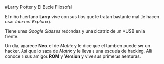 #Larry Plotter y El Bucle Filosofal

El niño huérfano **Larry** vive con sus tíos que le tratan bastante mal
(le hacen usar *Internet Explorer*).

Tiene unas *Google Glasses* redondas y una cicatriz de un *USB en la frente.

Un día, aparece **Neo**, el de *Matrix* y le dice que el tambien puede ser
un hacker.
Asi que lo saca de *Matrix* y le lleva a una escuela de hacking.
Allí conoce a sus amigos **ROM** y **Version** y vive sus primeras aenturas.
